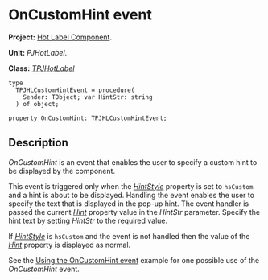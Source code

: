 <a href='Hidden comment: 
$Rev$
$Date$
'></a>

# OnCustomHint event #

**Project:** [Hot Label Component](HotLabelComponent.md).

**Unit:** _PJHotLabel_.

**Class:** _[TPJHotLabel](TPJHotLabel.md)_

```
type
  TPJHLCustomHintEvent = procedure(
    Sender: TObject; var HintStr: string
  ) of object;

property OnCustomHint: TPJHLCustomHintEvent;
```

## Description ##

_OnCustomHint_ is an event that enables the user to specify a custom hint to be displayed by the component.

This event is triggered only when the _[HintStyle](TPJHotLabelHintStyle.md)_ property is set to `hsCustom` and a hint is about to be displayed. Handling the event enables the user to specify the text that is displayed in the pop-up hint. The event handler is passed the current _[Hint](TPJHotLabelHint.md)_ property value in the _HintStr_ parameter. Specify the hint text by setting _HintStr_ to the required value.

If _[HintStyle](TPJHotLabelHintStyle.md)_ is `hsCustom` and the event is not handled then the value of the _[Hint](TPJHotLabelHint.md)_ property is displayed as normal.

See the [Using the OnCustomHint event](HotLabelExample2.md) example for one possible use of the _OnCustomHint_ event.